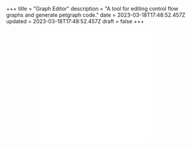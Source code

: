 +++
title = "Graph Editor"
description = "A tool for editing control flow graphs and generate petgraph code."
date = 2023-03-18T17:48:52.457Z
updated = 2023-03-18T17:48:52.457Z
draft = false
+++

<div id="container">
    <div id="graph">
        <svg id="svg-graph">
            <marker id="arrow" markerWidth="10" markerHeight="7"
    refX="0" refY="3.5" orient="auto">
                <polygon points="0 0, 10 3.5, 0 7" />
            </marker>
        </svg>
    </div>
    <div>
        <pre id="mermaid"></pre>
    </div>
    <div><pre id="rust"></pre></div>
    <div><pre id="come"></pre></div>
</div>

<script type="module">
import init, { ControlFlowGraph } from "./control_flow_graph_wasm.js";

const svgNS = "http://www.w3.org/2000/svg";

let model = null;
let view = null;

let state = "idle";
let firstNode = null;
let nextNodeId = 0;
let hoveringNode = null;
let draggingNode = null;
let dragStartX = null;
let dragStartY = null;
let edgesInfo = [];
init().then(() => {
    model = new ControlFlowGraph();
    view = document.getElementById("svg-graph");
    view.addEventListener("contextmenu", (event) => {
        onRightClick(event);
        event.preventDefault();
        event.stopPropagation();
    });
    view.addEventListener("mousedown", (event) => {
        onMouseDown(event);
        event.preventDefault();
        event.stopPropagation();
    });
    view.addEventListener("mousemove", (event) => {
        onMouseMove(event);
        event.preventDefault();
        event.stopPropagation();
    });
});

/// utils
function assert(condition, promote) {
    if (!condition) {
        console.error(promote);
    }
}

function mousePosition(event) {
    const point = new DOMPoint(parseFloat(event.clientX), parseFloat(event.clientY));
    let transformedPoint = point.matrixTransform(view.getScreenCTM().inverse());
    return [transformedPoint.x, transformedPoint.y];
}

function isRightButton(event) {
    return event.buttons & 2;
}
/// end utils

/// handlers
function onMouseDown(event) {
    if (state === "idle") {
        assert(firstNode === null, "during idle state, firstNode should always be null");
        if (!(isRightButton(event))) {
            addNode(mousePosition(event));
        }
    } else if (state === "connecting" && isRightButton(event)) {
        assert(firstNode !== null, "during connecting state, firstNode should not be null");
        // cancel connecting
        firstNode.childNodes[0].setAttribute("fill", "red");
        firstNode = null;
        state = "idle";
    }
}

function onRightClick() {
    if (firstNode !== null) {
        firstNode.childNodes[0].setAttribute("fill", "red");
        firstNode = null;
    }
    if (draggingNode !== null) {
        draggingNode = null;
    }
    state = "idle";
}

function onMouseMove(event) {
    if (state === "dragging" && (event.buttons & 1)) {
        assert(draggingNode, "during dragging state, draggingNode should not be null or undefined");
        let [x, y] = mousePosition(event);
        draggingNode.setAttribute("transform", `translate(${x},${y})`);
        edgesInfo.forEach(edge => {
            if (edge.first === draggingNode || edge.second === draggingNode) {
                const [sx, sy, ex, ey] = connectionLinePosition(edge.first, edge.second);
                edge.line.setAttribute('x1', sx);
                edge.line.setAttribute('y1', sy);
                edge.line.setAttribute('x2', ex);
                edge.line.setAttribute('y2', ey);
            }
        });
    }
}

function onNodeMouseDown(node, event) {
    if (state === "idle") {
        draggingNode = node;
        const position = node.getAttribute("transform");
        const [x, y] = position.substring("translate(".length, position.length - 1).split(",").map(parseFloat);
        dragStartX = x;
        dragStartY = y;
        state = "dragging";
    }
}

function onNodeMouseUp(node, event) {
    if (state === "dragging") {
        assert(draggingNode, "during dragging state, draggingNode should not be null or undefined");
        assert(draggingNode === node, "this handler should be called only on the draggingNode");
        draggingNode = null;
        const [x, y] = mousePosition(event);
        const dx = x - dragStartX;
        const dy = y - dragStartY;
        dragStartX = null;
        dragStartY = null;
        const considerAsClick = dx *dx + dy* dy < 50;
        if (considerAsClick) {
            firstNode = node;
            node.childNodes[0].setAttribute("fill", "green");
            state = "connecting";
        } else {
            state = "idle";
        }
    } else if (state === "connecting") {
        firstNode.childNodes[0].setAttribute("fill", "red");
        connect(firstNode, node);
        firstNode = null;
        state = "idle";
    }
}

function onNodeMouseEnter(node, event) {
    if (hoveringNode !== null) {
        let hoveringNodeId = parseInt(hoveringNode.getAttribute("id").slice("node-".length));
        let dorminatorInfo = model.dominator_relation();
        if (dorminatorInfo) {
            let dorminates = dorminatorInfo.dorminates(hoveringNodeId);
            let dominance_frontiers = dorminatorInfo.dominance_frontiers(model, hoveringNodeId);
            for (let dorminate of dorminates) {
                let idText = `node-${dorminate}`;
                let node = document.getElementById(idText);
                node.childNodes[0].setAttribute("stroke", "none");
            }
            for (let dorminate of dominance_frontiers) {
                let idText = `node-${dorminate}`;
                let node = document.getElementById(idText);
                node.childNodes[0].setAttribute("stroke", "none");
            }
        }
    }
    hoveringNode = node;
    let hoveringNodeId = parseInt(hoveringNode.getAttribute("id").slice("node-".length));
    let dorminatorInfo = model.dominator_relation();
    if (dorminatorInfo) {
        let dorminates = dorminatorInfo.dorminates(hoveringNodeId);
        let dominance_frontiers = dorminatorInfo.dominance_frontiers(model, hoveringNodeId);
        for (let dorminate of dorminates) {
            let idText = `node-${dorminate}`;
            let node = document.getElementById(idText);
            node.childNodes[0].setAttribute("stroke", "#00FF33");
        }
        for (let dorminate of dominance_frontiers) {
            let idText = `node-${dorminate}`;
            let node = document.getElementById(idText);
            node.childNodes[0].setAttribute("stroke", "#00CCFF");
        }
    }
}

function onNodeMouseLeave(node, event) {
    let hoveringNodeId = parseInt(hoveringNode.getAttribute("id").slice("node-".length));
    let dorminatorInfo = model.dominator_relation();
    if (dorminatorInfo) {
        let dorminates = dorminatorInfo.dorminates(hoveringNodeId);
        let dominance_frontiers = dorminatorInfo.dominance_frontiers(model, hoveringNodeId);
        for (let dorminate of dorminates) {
            let idText = `node-${dorminate}`;
            let node = document.getElementById(idText);
            node.childNodes[0].setAttribute("stroke", "none");
        }
        for (let dorminate of dominance_frontiers) {
            let idText = `node-${dorminate}`;
            let node = document.getElementById(idText);
            node.childNodes[0].setAttribute("stroke", "none");
        }
    }
    hoveringNode = null;
}
/// end handlers
/// view functions
function connectionLinePosition(firstNode, secondNode) {
    const firstPosition = firstNode.getAttribute("transform");
    const [x1, y1] = firstPosition.substring("translate(".length, firstPosition.length - 1).split(",").map(parseFloat);
    const secondePosition = secondNode.getAttribute("transform");
    const [x2, y2] = secondePosition.substring("translate(".length, secondePosition.length - 1).split(",").map(parseFloat);
    const r = 10;
    const dx = x2 - x1;
    const dy = y2 - y1;
    let angle = Math.atan(dy / dx);
    if (dx < 0) {
        angle += Math.PI;
    }
    const sx = x1 + r *Math.cos(angle);
const sy = y1 + r* Math.sin(angle);
    const ex = x2 - (r + 10) *Math.cos(angle);
const ey = y2 - (r + 10)* Math.sin(angle);
    return [sx, sy, ex, ey];
}
function createText(text) {
    const textElement = document.createElementNS(svgNS, "text");
    textElement.setAttribute("text-anchor", "middle");
    textElement.setAttribute("dominant-baseline", "central");
    textElement.setAttribute("fill", "white");
    const textNode = document.createTextNode(text);
    textElement.appendChild(textNode);
    textElement.setAttribute("pointer-events", "none");
    return textElement;
}
function addNode([x, y]) {
    const group = document.createElementNS(svgNS, "g");
    group.setAttribute("transform", `translate(${x},${y})`);
    group.setAttribute("id", `node-${nextNodeId}`)
    const circle = document.createElementNS(svgNS, "circle");
    circle.setAttribute("r", 10);
    circle.setAttribute("fill", "red");
    circle.setAttribute("stroke-width", "2");
    group.appendChild(circle);
    group.appendChild(createText(nextNodeId));
    group.addEventListener("mousedown", (event) => {
        onNodeMouseDown(group, event);
        event.preventDefault();
        event.stopPropagation();
    });
    group.addEventListener("mouseup", (event) => {
        onNodeMouseUp(group, event);
        event.preventDefault();
        event.stopPropagation();
    });
    group.addEventListener("mouseenter", (event) => {
        onNodeMouseEnter(group, event);
        event.preventDefault();
        event.stopPropagation();
    });
    group.addEventListener("mouseleave", (event) => {
        onNodeMouseLeave(group, event);
        event.preventDefault();
        event.stopPropagation();
    });
    view.appendChild(group);
    nextNodeId++;
}
function connect(first, second) {
    const svg = document.getElementById("svg-graph");
    const line = document.createElementNS(svgNS, 'line');
    const [sx, sy, ex, ey] = connectionLinePosition(first, second);
    line.setAttribute('x1', sx);
    line.setAttribute('y1', sy);
    line.setAttribute('x2', ex);
    line.setAttribute('y2', ey);
    line.setAttribute('stroke', '#000');
    line.setAttribute("style", "stroke:#000; marker-end: url(#arrow);");
    svg.appendChild(line);
    let firstId = parseInt(first.getAttribute("id").slice("node-".length));
    let secondId = parseInt(second.getAttribute("id").slice("node-".length));
    model.add_edge(firstId, secondId);
    edgesInfo.push({ first, second, line });
    renderMermaid();
    renderRust();
    renderComeIR();
}
/// end view functions
/// render functions
function renderMermaid() {
    const mermaid = document.getElementById("mermaid");
    let content = "graph TD \n";
    for (let edge of edgesInfo) {
        let { first, second, line } = edge;
        const firstId = first.getAttribute("id").substring("node-".length);
        const secondId = second.getAttribute("id").substring("node-".length);
        content += `  ${firstId} --> ${secondId}\n`;
    }
    mermaid.innerHTML = content;
}
function renderRust() {
    const rust = document.getElementById("rust");
    let content = "let mut graph: DiGraph<_,_, usize> = DiGraph::default();\n";
    let edge_content = "";
    let nodes = new Set();
    for (let edge of edgesInfo) {
        let { first, second, line } = edge;
        const firstId = first.getAttribute("id").substring("node-".length);
        const secondId = second.getAttribute("id").substring("node-".length);
        edge_content += `graph.add_edge(node_${firstId}, node_${secondId}, ());\n`;
        nodes.add(firstId);
        nodes.add(secondId);
    }
    for (let node of nodes) {
        content += `let node_${node} = graph.add_node(${node});\n`;
    }
    content += edge_content;
    rust.innerHTML = content;
}
function renderComeIR() {
    const come = document.getElementById("come");
    let content = `let function_definition = FunctionDefinition {
        header: ir::FunctionHeader {
        name: "f".to_string(),
    parameters: Vec::new(),
    return_type: data_type::Type::None,
    },
    content: vec![`;
    let nodes = new Set();
    for (let edge of edgesInfo) {
        let { first, second, line } = edge;
        const firstId = first.getAttribute("id").substring("node-".length);
        const secondId = second.getAttribute("id").substring("node-".length);
        nodes.add(firstId);
        nodes.add(secondId);
    }
    for (let node of nodes) {
        content += `
        BasicBlock {
            name: Some("bb${node}".to_string()),
            content: vec![`;
        let to = edgesInfo.filter(({ first }) => {
            const firstId = first.getAttribute("id").substring("node-".length);
            return firstId === node;
        }).map(({ second }) => {
            const secondId = second.getAttribute("id").substring("node-".length);
            return secondId;
        });
        if (to.length === 0) {
            content += `Ret { value: None }.into()`;
        } else if (to.length === 1) {
            let target = to[0];
            content += `jump("bb${target}")`;
        } else if (to.length === 2) {
            let first = to[0];
            let second = to[1];
            content += `branch("bb${first}", "bb${second}")`;
        }
        content += `],
        },`
    }
    content += `
    ],
};`;
    come.innerHTML = content;
}
/// end render functions
</script>

<style>
    #container {
        margin-left: -24px;
        margin-right: -24px;
        min-width: calc(100% + 48px);
        max-width: 100vw;
        display: flex;
        flex-wrap: wrap;
        overflow: scroll;
        justify-content: center;
        align-items: center;
    }
    #container>div {
        flex-grow: 0;
        flex-shrink: 0;
        padding: 4px;
    }
    #container>div>pre {
        padding: 0;
        margin: 0;
        overflow: scroll;
        max-width: 100vw;
    }
    #graph {
        width: fit-content;
    }
    #svg-graph {
        background: white;
        min-height: 300px;
    }
    @media (min-width: 576px) {
        #graph, #mermaid, #rust, #come {
            flex-grow: 1;
        }
    }
</style>
